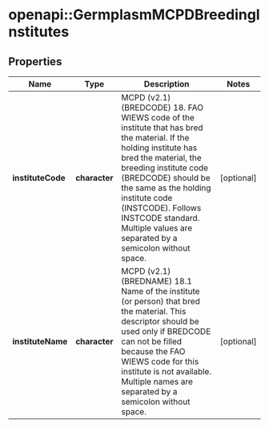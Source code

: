 # openapi::GermplasmMCPDBreedingInstitutes

## Properties
Name | Type | Description | Notes
------------ | ------------- | ------------- | -------------
**instituteCode** | **character** | MCPD (v2.1) (BREDCODE) 18. FAO WIEWS code of the institute that has bred the material. If the holding institute has bred the material, the breeding institute code (BREDCODE) should be the same as the holding institute code (INSTCODE). Follows INSTCODE standard. Multiple values are separated by a semicolon without space. | [optional] 
**instituteName** | **character** | MCPD (v2.1) (BREDNAME) 18.1  Name of the institute (or person) that bred the material. This descriptor should be used only if BREDCODE can not be filled because the FAO WIEWS code for this institute is not available. Multiple names are separated by a semicolon without space. | [optional] 


